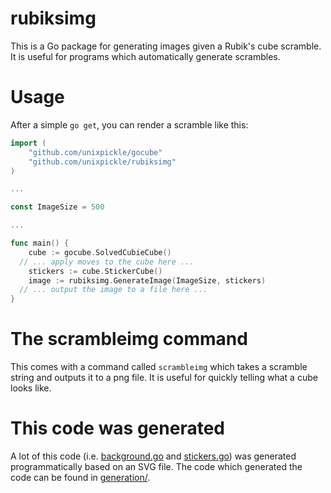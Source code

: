 # rubiksimg

This is a Go package for generating images given a Rubik's cube scramble. It is useful for programs which automatically generate scrambles.

# Usage

After a simple `go get`, you can render a scramble like this:

```go
import (
	"github.com/unixpickle/gocube"
	"github.com/unixpickle/rubiksimg"
)

...

const ImageSize = 500

...

func main() {
	cube := gocube.SolvedCubieCube()
  // ... apply moves to the cube here ...
	stickers := cube.StickerCube()
	image := rubiksimg.GenerateImage(ImageSize, stickers)
  // ... output the image to a file here ...
}
```

# The scrambleimg command

This comes with a command called `scrambleimg` which takes a scramble string and outputs it to a png file. It is useful for quickly telling what a cube looks like.

# This code was generated

A lot of this code (i.e. [background.go](background.go) and [stickers.go](stickers.go)) was generated programmatically based on an SVG file. The code which generated the code can be found in [generation/](generation).
